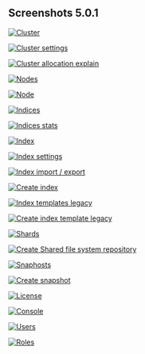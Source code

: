 ## Screenshots 5.0.1

[![Cluster](https://raw.githubusercontent.com/stephanediondev/elasticsearch-admin/master/screenshots/5.0.1/resized/resized-cluster.png)](https://raw.githubusercontent.com/stephanediondev/elasticsearch-admin/master/screenshots/5.0.1/original/original-cluster.png)

[![Cluster settings](https://raw.githubusercontent.com/stephanediondev/elasticsearch-admin/master/screenshots/5.0.1/resized/resized-cluster-settings.png)](https://raw.githubusercontent.com/stephanediondev/elasticsearch-admin/master/screenshots/5.0.1/original/original-cluster-settings.png)

[![Cluster allocation explain](https://raw.githubusercontent.com/stephanediondev/elasticsearch-admin/master/screenshots/5.0.1/resized/resized-cluster-allocation-explain.png)](https://raw.githubusercontent.com/stephanediondev/elasticsearch-admin/master/screenshots/5.0.1/original/original-cluster-allocation-explain.png)

[![Nodes](https://raw.githubusercontent.com/stephanediondev/elasticsearch-admin/master/screenshots/5.0.1/resized/resized-nodes.png)](https://raw.githubusercontent.com/stephanediondev/elasticsearch-admin/master/screenshots/5.0.1/original/original-nodes.png)

[![Node](https://raw.githubusercontent.com/stephanediondev/elasticsearch-admin/master/screenshots/5.0.1/resized/resized-node.png)](https://raw.githubusercontent.com/stephanediondev/elasticsearch-admin/master/screenshots/5.0.1/original/original-node.png)

[![Indices](https://raw.githubusercontent.com/stephanediondev/elasticsearch-admin/master/screenshots/5.0.1/resized/resized-indices.png)](https://raw.githubusercontent.com/stephanediondev/elasticsearch-admin/master/screenshots/5.0.1/original/original-indices.png)

[![Indices stats](https://raw.githubusercontent.com/stephanediondev/elasticsearch-admin/master/screenshots/5.0.1/resized/resized-indices-stats.png)](https://raw.githubusercontent.com/stephanediondev/elasticsearch-admin/master/screenshots/5.0.1/original/original-indices-stats.png)

[![Index](https://raw.githubusercontent.com/stephanediondev/elasticsearch-admin/master/screenshots/5.0.1/resized/resized-index.png)](https://raw.githubusercontent.com/stephanediondev/elasticsearch-admin/master/screenshots/5.0.1/original/original-index.png)

[![Index settings](https://raw.githubusercontent.com/stephanediondev/elasticsearch-admin/master/screenshots/5.0.1/resized/resized-index-settings.png)](https://raw.githubusercontent.com/stephanediondev/elasticsearch-admin/master/screenshots/5.0.1/original/original-index-settings.png)

[![Index import / export](https://raw.githubusercontent.com/stephanediondev/elasticsearch-admin/master/screenshots/5.0.1/resized/resized-index-import-export.png)](https://raw.githubusercontent.com/stephanediondev/elasticsearch-admin/master/screenshots/5.0.1/original/original-index-import-export.png)

[![Create index](https://raw.githubusercontent.com/stephanediondev/elasticsearch-admin/master/screenshots/5.0.1/resized/resized-index-create.png)](https://raw.githubusercontent.com/stephanediondev/elasticsearch-admin/master/screenshots/5.0.1/original/original-index-create.png)

[![Index templates legacy](https://raw.githubusercontent.com/stephanediondev/elasticsearch-admin/master/screenshots/5.0.1/resized/resized-index-templates-legacy.png)](https://raw.githubusercontent.com/stephanediondev/elasticsearch-admin/master/screenshots/5.0.1/original/original-index-templates-legacy.png)

[![Create index template legacy](https://raw.githubusercontent.com/stephanediondev/elasticsearch-admin/master/screenshots/5.0.1/resized/resized-index-template-create-legacy.png)](https://raw.githubusercontent.com/stephanediondev/elasticsearch-admin/master/screenshots/5.0.1/original/original-index-template-create-legacy.png)

[![Shards](https://raw.githubusercontent.com/stephanediondev/elasticsearch-admin/master/screenshots/5.0.1/resized/resized-shards.png)](https://raw.githubusercontent.com/stephanediondev/elasticsearch-admin/master/screenshots/5.0.1/original/original-shards.png)

[![Create Shared file system repository](https://raw.githubusercontent.com/stephanediondev/elasticsearch-admin/master/screenshots/5.0.1/resized/resized-repository-create-fs.png)](https://raw.githubusercontent.com/stephanediondev/elasticsearch-admin/master/screenshots/5.0.1/original/original-repository-create-fs.png)

[![Snaphosts](https://raw.githubusercontent.com/stephanediondev/elasticsearch-admin/master/screenshots/5.0.1/resized/resized-snapshots.png)](https://raw.githubusercontent.com/stephanediondev/elasticsearch-admin/master/screenshots/5.0.1/original/original-snapshots.png)

[![Create snapshot](https://raw.githubusercontent.com/stephanediondev/elasticsearch-admin/master/screenshots/5.0.1/resized/resized-snapshot-create.png)](https://raw.githubusercontent.com/stephanediondev/elasticsearch-admin/master/screenshots/5.0.1/original/original-snapshot-create.png)

[![License](https://raw.githubusercontent.com/stephanediondev/elasticsearch-admin/master/screenshots/5.0.1/resized/resized-license.png)](https://raw.githubusercontent.com/stephanediondev/elasticsearch-admin/master/screenshots/5.0.1/original/original-license.png)

[![Console](https://raw.githubusercontent.com/stephanediondev/elasticsearch-admin/master/screenshots/5.0.1/resized/resized-console.png)](https://raw.githubusercontent.com/stephanediondev/elasticsearch-admin/master/screenshots/5.0.1/original/original-console.png)

[![Users](https://raw.githubusercontent.com/stephanediondev/elasticsearch-admin/master/screenshots/5.0.1/resized/resized-elasticsearch-users.png)](https://raw.githubusercontent.com/stephanediondev/elasticsearch-admin/master/screenshots/5.0.1/original/original-elasticsearch-users.png)

[![Roles](https://raw.githubusercontent.com/stephanediondev/elasticsearch-admin/master/screenshots/5.0.1/resized/resized-elasticsearch-roles.png)](https://raw.githubusercontent.com/stephanediondev/elasticsearch-admin/master/screenshots/5.0.1/original/original-elasticsearch-roles.png)

